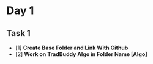 # **Day 1**

## **Task 1**
- [1] **Create Base Folder and Link With Github**
- [2] **Work on TradBuddy Algo in Folder Name [Algo]**
```py


```




